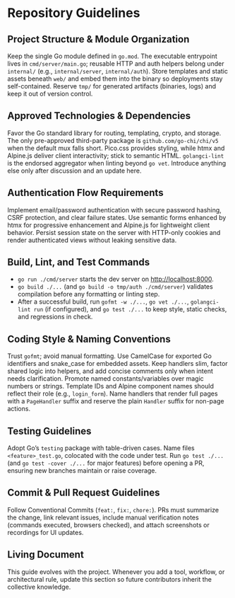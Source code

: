 # Repository Guidelines

## Project Structure & Module Organization

Keep the single Go module defined in `go.mod`. The executable entrypoint lives in `cmd/server/main.go`; reusable HTTP and auth helpers belong under `internal/` (e.g., `internal/server`, `internal/auth`). Store templates and static assets beneath `web/` and embed them into the binary so deployments stay self-contained. Reserve `tmp/` for generated artifacts (binaries, logs) and keep it out of version control.

## Approved Technologies & Dependencies

Favor the Go standard library for routing, templating, crypto, and storage. The only pre-approved third-party package is `github.com/go-chi/chi/v5` when the default mux falls short. Pico.css provides styling, while htmx and Alpine.js deliver client interactivity; stick to semantic HTML. `golangci-lint` is the endorsed aggregator when linting beyond `go vet`. Introduce anything else only after discussion and an update here.

## Authentication Flow Requirements

Implement email/password authentication with secure password hashing, CSRF protection, and clear failure states. Use semantic forms enhanced by htmx for progressive enhancement and Alpine.js for lightweight client behavior. Persist session state on the server with HTTP-only cookies and render authenticated views without leaking sensitive data.

## Build, Lint, and Test Commands

- `go run ./cmd/server` starts the dev server on <http://localhost:8000>.
- `go build ./...` (and `go build -o tmp/auth ./cmd/server`) validates compilation before any formatting or linting step.
- After a successful build, run `gofmt -w ./...`, `go vet ./...`, `golangci-lint run` (if configured), and `go test ./...` to keep style, static checks, and regressions in check.

## Coding Style & Naming Conventions

Trust `gofmt`; avoid manual formatting. Use CamelCase for exported Go identifiers and snake_case for embedded assets. Keep handlers slim, factor shared logic into helpers, and add concise comments only when intent needs clarification. Promote named constants/variables over magic numbers or strings. Template IDs and Alpine component names should reflect their role (e.g., `login_form`). Name handlers that render full pages with a `PageHandler` suffix and reserve the plain `Handler` suffix for non-page actions.

## Testing Guidelines

Adopt Go’s `testing` package with table-driven cases. Name files `<feature>_test.go`, colocated with the code under test. Run `go test ./...` (and `go test -cover ./...` for major features) before opening a PR, ensuring new branches maintain or raise coverage.

## Commit & Pull Request Guidelines

Follow Conventional Commits (`feat:`, `fix:`, `chore:`). PRs must summarize the change, link relevant issues, include manual verification notes (commands executed, browsers checked), and attach screenshots or recordings for UI updates.

## Living Document

This guide evolves with the project. Whenever you add a tool, workflow, or architectural rule, update this section so future contributors inherit the collective knowledge.
